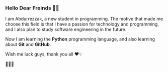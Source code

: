 ### Hello Dear Freinds 👋✨
I am Abdurrezzak, a new student in programming. The motive that made me choose this field is that I have a passion for technology and programming, and I also plan to study software engineering in the future.

Now I am learning the **Python** programming language, and also learning about **Git** and **GitHub**.

Wish me luck guys, thank you all ❤✨

👨‍💻📓
<!--
**AbdurrezzakYounso/AbdurrezzakYounso** is a ✨ _special_ ✨ repository because its `README.md` (this file) appears on your GitHub profile.

Here are some ideas to get you started:

- 🔭 I’m currently working on ...
- 🌱 I’m currently learning ...
- 👯 I’m looking to collaborate on ...
- 🤔 I’m looking for help with ...
- 💬 Ask me about ...
- 📫 How to reach me: ...
- 😄 Pronouns: ...
- ⚡ Fun fact: ...
-->
